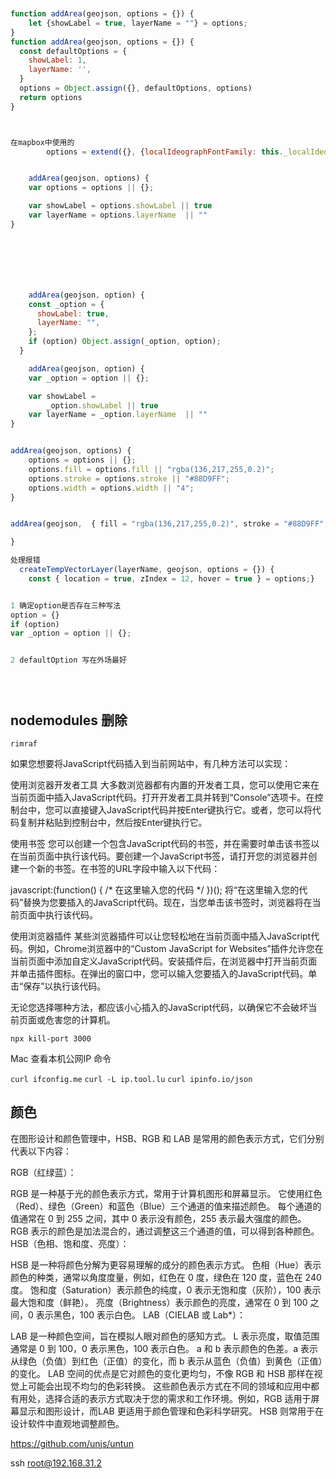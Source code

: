 <!--
 * @Descripttion: 
 * @version: 
 * @Author: zl
 * @Date: 2022-10-24 09:18:34
 * @LastEditors: zl
 * @LastEditTime: 2023-04-18 17:03:17
-->
```javascript


function addArea(geojson, options = {}) {
    let {showLabel = true, layerName = ""} = options;
}
function addArea(geojson, options = {}) {
  const defaultOptions = {
    showLabel: 1,
    layerName: '',
  }
  options = Object.assign({}, defaultOptions, options)
  return options
}



在mapbox中使用的
        options = extend({}, {localIdeographFontFamily: this._localIdeographFontFamily, localFontFamily: this._localFontFamily}, options);


    addArea(geojson, options) {
    var options = options || {};

    var showLabel = options.showLabel || true
    var layerName = options.layerName  || ""
}







    addArea(geojson, option) {
    const _option = {
      showLabel: true,
      layerName: "",
    };
    if (option) Object.assign(_option, option);
  }

    addArea(geojson, option) {
    var _option = option || {};

    var showLabel =
        _option.showLabel || true
    var layerName = _option.layerName  || ""
}


addArea(geojson, options) {
    options = options || {};
    options.fill = options.fill || "rgba(136,217,255,0.2)";
    options.stroke = options.stroke || "#88D9FF";
    options.width = options.width || "4";
}


addArea(geojson,  { fill = "rgba(136,217,255,0.2)", stroke = "#88D9FF", width = 4 }) {

}

处理报错
  createTempVectorLayer(layerName, geojson, options = {}) {
    const { location = true, zIndex = 12, hover = true } = options;}


1 确定option是否存在三种写法
option = {}
if (option) 
var _option = option || {};


2 defaultOption 写在外场最好





```

## nodemodules 删除

`rimraf`





如果您想要将JavaScript代码插入到当前网站中，有几种方法可以实现：

使用浏览器开发者工具
大多数浏览器都有内置的开发者工具，您可以使用它来在当前页面中插入JavaScript代码。打开开发者工具并转到“Console”选项卡。在控制台中，您可以直接键入JavaScript代码并按Enter键执行它。或者，您可以将代码复制并粘贴到控制台中，然后按Enter键执行它。

使用书签
您可以创建一个包含JavaScript代码的书签，并在需要时单击该书签以在当前页面中执行该代码。要创建一个JavaScript书签，请打开您的浏览器并创建一个新的书签。在书签的URL字段中输入以下代码：

javascript:(function() { /* 在这里输入您的代码 */ })();
将“在这里输入您的代码”替换为您要插入的JavaScript代码。现在，当您单击该书签时，浏览器将在当前页面中执行该代码。

使用浏览器插件
某些浏览器插件可以让您轻松地在当前页面中插入JavaScript代码。例如，Chrome浏览器中的“Custom JavaScript for Websites”插件允许您在当前页面中添加自定义JavaScript代码。安装插件后，在浏览器中打开当前页面并单击插件图标。在弹出的窗口中，您可以输入您要插入的JavaScript代码。单击“保存”以执行该代码。

无论您选择哪种方法，都应该小心插入的JavaScript代码，以确保它不会破坏当前页面或危害您的计算机。


```
npx kill-port 3000
```



Mac 查看本机公网IP 命令

`curl ifconfig.me`
`curl -L ip.tool.lu`
`curl ipinfo.io/json`





## 颜色

在图形设计和颜色管理中，HSB、RGB 和 LAB 是常用的颜色表示方式，它们分别代表以下内容：

RGB（红绿蓝）：

RGB 是一种基于光的颜色表示方式，常用于计算机图形和屏幕显示。
它使用红色（Red）、绿色（Green）和蓝色（Blue）三个通道的值来描述颜色。
每个通道的值通常在 0 到 255 之间，其中 0 表示没有颜色，255 表示最大强度的颜色。
RGB 表示的颜色是加法混合的，通过调整这三个通道的值，可以得到各种颜色。
HSB（色相、饱和度、亮度）：

HSB 是一种将颜色分解为更容易理解的成分的颜色表示方式。
色相（Hue）表示颜色的种类，通常以角度度量，例如，红色在 0 度，绿色在 120 度，蓝色在 240 度。
饱和度（Saturation）表示颜色的纯度，0 表示无饱和度（灰阶），100 表示最大饱和度（鲜艳）。
亮度（Brightness）表示颜色的亮度，通常在 0 到 100 之间，0 表示黑色，100 表示白色。
LAB（CIELAB 或 Lab*）：

LAB 是一种颜色空间，旨在模拟人眼对颜色的感知方式。
L 表示亮度，取值范围通常是 0 到 100，0 表示黑色，100 表示白色。
a 和 b 表示颜色的色差。a 表示从绿色（负值）到红色（正值）的变化，而 b 表示从蓝色（负值）到黄色（正值）的变化。
LAB 空间的优点是它对颜色的变化更均匀，不像 RGB 和 HSB 那样在视觉上可能会出现不均匀的色彩转换。
这些颜色表示方式在不同的领域和应用中都有用处，选择合适的表示方式取决于您的需求和工作环境。例如，RGB 适用于屏幕显示和图形设计，而LAB 更适用于颜色管理和色彩科学研究。 HSB 则常用于在设计软件中直观地调整颜色。




https://github.com/unjs/untun



ssh root@192.168.31.2
